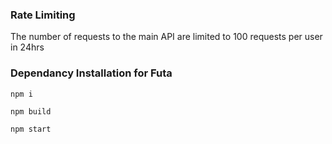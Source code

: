 ### Rate Limiting 
The number of requests to the main API are limited to 100 requests per user in 24hrs

### Dependancy Installation for Futa
```
npm i
```
```
npm build 
```
```
npm start
```
